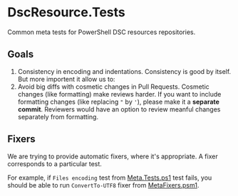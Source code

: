 # DscResource.Tests
Common meta tests for PowerShell DSC resources repositories.

## Goals

1. Consistency in encoding and indentations. 
Consistency is good by itself. But more importent it allow us to:
2. Avoid big diffs with cosmetic changes in Pull Requests. 
Cosmetic changes (like formatting) make reviews harder.
If you want to include formatting changes (like replacing `"` by `'`), 
please make it a **separate commit**. 
Reviewers would have an option to review meanful changes separately from formatting.

## Fixers

We are trying to provide automatic fixers, where it's appropriate. 
A fixer corresponds to a particular test.

For example, if `Files encoding` test from [Meta.Tests.ps1](Meta.Tests.ps1) test fails, 
you should be able to run `ConvertTo-UTF8` fixer from [MetaFixers.psm1](MetaFixers.psm1).
